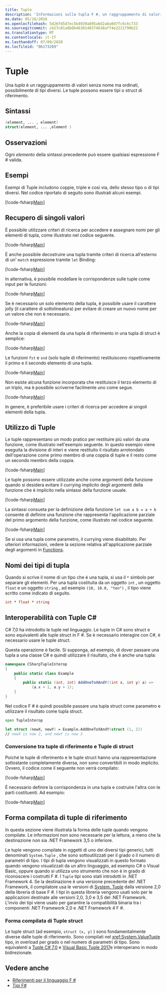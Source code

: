 ```yaml
---
title: Tuple
description: 'Informazioni sulla tupla F #, un raggruppamento di valori senza nome ma ordinati, possibilmente di tipi diversi.'
ms.date: 05/16/2016
ms.openlocfilehash: 5d26fd5d7ec5b4939a895a6d2a6a0d7fc6c6c733
ms.sourcegitcommit: cb27c01a8b0b4630148374638aff4e2221f90b22
ms.translationtype: MT
ms.contentlocale: it-IT
ms.lasthandoff: 07/09/2020
ms.locfileid: "86173289"
---
```

# <a name="tuples"></a>Tuple

Una *tupla* è un raggruppamento di valori senza nome ma ordinati, possibilmente di tipi diversi.  Le tuple possono essere tipi o struct di riferimento.

## <a name="syntax"></a>Sintassi

```fsharp
(element, ... , element)
struct(element, ... ,element )
```

## <a name="remarks"></a>Osservazioni

Ogni *elemento* della sintassi precedente può essere qualsiasi espressione F # valida.

## <a name="examples"></a>Esempi

Esempi di Tuple includono coppie, triple e così via, dello stesso tipo o di tipi diversi. Nel codice riportato di seguito sono illustrati alcuni esempi.

[!code-fsharp[Main](~/samples/snippets/fsharp/tuples/basic-examples.fsx#L6-L21)]

## <a name="obtaining-individual-values"></a>Recupero di singoli valori

È possibile utilizzare criteri di ricerca per accedere e assegnare nomi per gli elementi di tupla, come illustrato nel codice seguente.

[!code-fsharp[Main](~/samples/snippets/fsharp/tuples/basic-examples.fsx#L27-L29)]

È anche possibile decostruire una tupla tramite criteri di ricerca all'esterno di un' `match` espressione tramite `let` Binding:

[!code-fsharp[Main](~/samples/snippets/fsharp/tuples/basic-examples.fsx#L34-L37)]

In alternativa, è possibile modellare le corrispondenze sulle tuple come input per le funzioni:

[!code-fsharp[Main](~/samples/snippets/fsharp/tuples/basic-examples.fsx#L43-L47)]

Se è necessario un solo elemento della tupla, è possibile usare il carattere jolly (il carattere di sottolineatura) per evitare di creare un nuovo nome per un valore che non è necessario.

[!code-fsharp[Main](~/samples/snippets/fsharp/tuples/basic-examples.fsx#L53-L54)]

Anche la copia di elementi da una tupla di riferimento in una tupla di struct è semplice:

[!code-fsharp[Main](~/samples/snippets/fsharp/tuples/basic-examples.fsx#L62-L66)]

Le funzioni `fst` e `snd` (solo tuple di riferimento) restituiscono rispettivamente il primo e il secondo elemento di una tupla.

[!code-fsharp[Main](~/samples/snippets/fsharp/tuples/basic-examples.fsx#L72-L73)]

Non esiste alcuna funzione incorporata che restituisce il terzo elemento di un triplo, ma è possibile scriverne facilmente uno come segue.

[!code-fsharp[Main](~/samples/snippets/fsharp/tuples/basic-examples.fsx#L78-L78)]

In genere, è preferibile usare i criteri di ricerca per accedere ai singoli elementi della tupla.

## <a name="using-tuples"></a>Utilizzo di Tuple

Le tuple rappresentano un modo pratico per restituire più valori da una funzione, come illustrato nell'esempio seguente. In questo esempio viene eseguita la divisione di interi e viene restituito il risultato arrotondato dell'operazione come primo membro di una coppia di tuple e il resto come un secondo membro della coppia.

[!code-fsharp[Main](~/samples/snippets/fsharp/tuples/basic-examples.fsx#L83-L86)]

Le tuple possono essere utilizzate anche come argomenti della funzione quando si desidera evitare il currying implicito degli argomenti della funzione che è implicito nella sintassi della funzione usuale.

[!code-fsharp[Main](~/samples/snippets/fsharp/tuples/basic-examples.fsx#L88-L88)]

La sintassi consueta per la definizione della funzione `let sum a b = a + b` consente di definire una funzione che rappresenta l'applicazione parziale del primo argomento della funzione, come illustrato nel codice seguente.

[!code-fsharp[Main](~/samples/snippets/fsharp/tuples/basic-examples.fsx#L90-L94)]

Se si usa una tupla come parametro, il currying viene disabilitato. Per ulteriori informazioni, vedere la sezione relativa all'applicazione parziale degli argomenti in [Functions](./functions/index.md).

## <a name="names-of-tuple-types"></a>Nomi dei tipi di tupla

Quando si scrive il nome di un tipo che è una tupla, si usa il `*` simbolo per separare gli elementi. Per una tupla costituita da un oggetto `int` , un oggetto `float` e un oggetto `string` , ad esempio `(10, 10.0, "ten")` , il tipo viene scritto come indicato di seguito.

```fsharp
int * float * string
```

## <a name="interoperation-with-c-tuples"></a>Interoperabilità con Tuple C#

C# 7,0 ha introdotto le tuple nel linguaggio.  Le tuple in C# sono struct e sono equivalenti alle tuple struct in F #.  Se è necessario interagire con C#, è necessario usare le tuple struct.

Questa operazione è facile.  Si supponga, ad esempio, di dover passare una tupla a una classe C# e quindi utilizzare il risultato, che è anche una tupla:

```csharp
namespace CSharpTupleInterop
{
    public static class Example
    {
        public static (int, int) AddOneToXAndY((int x, int y) a) =>
            (a.x + 1, a.y + 1);
    }
}
```

Nel codice F # è quindi possibile passare una tupla struct come parametro e utilizzare il risultato come tupla struct.

```fsharp
open TupleInterop

let struct (newX, newY) = Example.AddOneToXAndY(struct (1, 2))
// newX is now 2, and newY is now 3
```

### <a name="converting-between-reference-tuples-and-struct-tuples"></a>Conversione tra tuple di riferimento e Tuple di struct

Poiché le tuple di riferimento e le tuple struct hanno una rappresentazione sottostante completamente diversa, non sono convertibili in modo implicito.  Ovvero, il codice come il seguente non verrà compilato:

[!code-fsharp[Main](~/samples/snippets/fsharp/tuples/interop.fsx#L5-L12)]

È necessario definire la corrispondenza in una tupla e costruire l'altra con le parti costituenti.  Ad esempio:

[!code-fsharp[Main](~/samples/snippets/fsharp/tuples/interop.fsx#L18-L22)]

## <a name="compiled-form-of-reference-tuples"></a>Forma compilata di tuple di riferimento

In questa sezione viene illustrata la forma delle tuple quando vengono compilate.  Le informazioni non sono necessarie per la lettura, a meno che la destinazione non sia .NET Framework 3,5 o inferiore.

Le tuple vengono compilate in oggetti di uno dei diversi tipi generici, tutti denominati `System.Tuple` , che sono sottoutilizzati per il grado o il numero di parametri di tipo. I tipi di tupla vengono visualizzati in questo formato quando vengono visualizzati da un altro linguaggio, ad esempio C# o Visual Basic, oppure quando si utilizza uno strumento che non è in grado di riconoscere i costrutti F #. I `Tuple` tipi sono stati introdotti in .NET Framework 4. Se la destinazione è una versione precedente del .NET Framework, il compilatore usa le versioni di [System. Tuple](https://msdn.microsoft.com/library/5ac7953d-acdc-4a58-bfb7-c1f6406c0fa3) dalla versione 2,0 della libreria di base F #. I tipi in questa libreria vengono usati solo per le applicazioni destinate alle versioni 2,0, 3,0 e 3,5 del .NET Framework. L'invio dei tipi viene usato per garantire la compatibilità binaria tra i componenti .NET Framework 2,0 e .NET Framework 4 F #.

### <a name="compiled-form-of-struct-tuples"></a>Forma compilata di Tuple struct

Le tuple struct (ad esempio, `struct (x, y)` ) sono fondamentalmente diverse dalle tuple di riferimento.  Sono compilati nel <xref:System.ValueTuple> tipo, in overload per grado o nel numero di parametri di tipo.  Sono equivalenti a [Tuple C# 7,0](../../csharp/language-reference/builtin-types/value-tuples.md) e [Visual Basic Tuple 2017](../../visual-basic/programming-guide/language-features/data-types/tuples.md)e interoperano in modo bidirezionale.

## <a name="see-also"></a>Vedere anche

- [Riferimenti per il linguaggio F #](index.md)
- [Tipi F#](fsharp-types.md)
